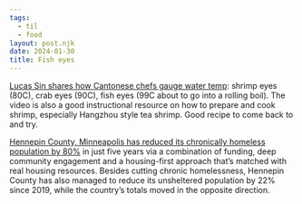 ```yaml
---
tags: 
  - til
  - food
layout: post.njk
date: 2024-01-30
title: Fish eyes
---
```


[Lucas Sin shares how Cantonese chefs gauge water temp](https://youtu.be/sZgauQe1pwY?t=470): shrimp eyes (80C), crab eyes (90C), fish eyes (99C about to go into a rolling boil). The video is also a good instructional resource on how to prepare and cook shrimp, especially Hangzhou style tea shrimp. Good recipe to come back to and try.

[Hennepin County, Minneapolis has reduced its chronically homeless population by 80%](https://archive.ph/bb5wa) in just five years via a combination of funding, deep community engagement and a housing-first approach that’s matched with real housing resources. Besides cutting chronic homelessness, Hennepin County has also managed to reduce its unsheltered population by 22% since 2019, while the country’s totals moved in the opposite direction.